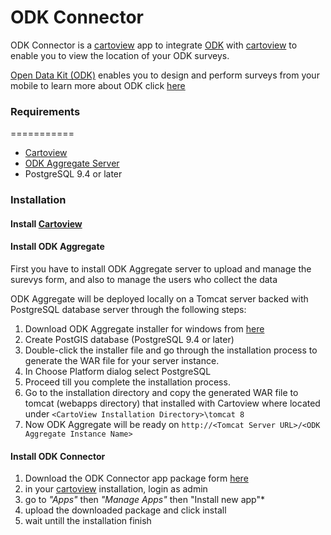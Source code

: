 # ODK Connector
ODK Connector is a [cartoview](github.com/cartologic/cartoview) app to integrate [ODK](https://opendatakit.org/) with [cartoview](github.com/cartologic/cartoview) to enable you to view the location of your ODK surveys.

[Open Data Kit (ODK)](https://opendatakit.org) enables you to design and perform surveys from your mobile to learn more about ODK click [here](https://opendatakit.org/)

### Requirements
===========
- [Cartoview](https://github.com/cartologic/cartoview)
- [ODK Aggregate Server](https://opendatakit.org)
- PostgreSQL 9.4 or later

### Installation
#### Install [Cartoview](https://github.com/cartologic/cartoview)
#### Install ODK Aggregate
First you have to install ODK Aggregate server to upload and manage the surevys form, and also to manage the users who collect the data

ODK Aggregate will be deployed locally on a Tomcat server backed with PostgreSQL database server through the following steps:

1. Download ODK Aggregate installer for windows from [here](https://opendatakit.org/downloads/download-info/odk-aggregate-windows-installer-exe/)
2. Create PostGIS database (PostgreSQL 9.4 or later)
3. Double-click the installer file and go through the installation process to generate the WAR file for your server instance.
4. In Choose Platform dialog select PostgreSQL
5. Proceed till you complete the installation process.
3. Go to the installation directory and copy the generated WAR file to tomcat (webapps directory) that installed with Cartoview where located under ``` <CartoView Installation Directory>\tomcat 8 ```
4. Now ODK Aggregate will be ready on ``` http://<Tomcat Server URL>/<ODK Aggregate Instance Name> ```

#### Install ODK Connector
1. Download the ODK Connector app package form [here](http://cartologic.com/cartoview2/apps/)
2. in your [cartoview](github.com/cartologic/cartoview) installation, login as admin
3. go to *"Apps"* then *"Manage Apps"* then "Install new app"*
4. upload the downloaded package and click install
5. wait untill the installation finish
